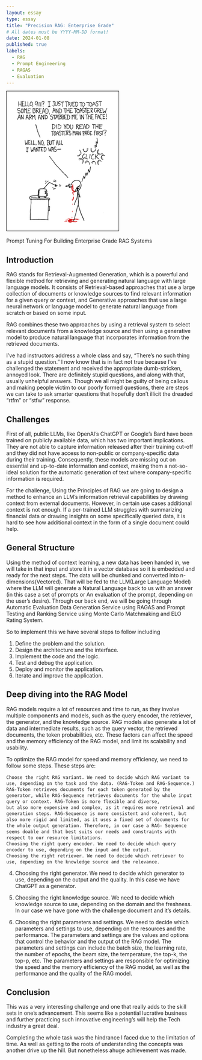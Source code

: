 ```yaml
---
layout: essay
type: essay
title: "Precision RAG: Enterprise Grade"
# All dates must be YYYY-MM-DD format!
date: 2024-01-08
published: true
labels:
  - RAG
  - Prompt Engineering
  - RAGAS
  - Evaluation
---
```


<img width="300px" class="rounded float-start pe-4" src="../img/smart-questions/rtfm.png">

Prompt Tuning For Building Enterprise Grade RAG Systems
## Introduction

RAG stands for Retrieval-Augmented Generation, which is a powerful and flexible method for retrieving and generating natural language with large language models. It consists of Retrieval-based approaches that use a large collection of documents or knowledge sources to find relevant information for a given query or context, and Generative approaches that use a large neural network or language model to generate natural language from scratch or based on some input.

RAG combines these two approaches by using a retrieval system to select relevant documents from a knowledge source and then using a generative model to produce natural language that incorporates information from the retrieved documents.

I’ve had instructors address a whole class and say, “There’s no such thing as a stupid question.” I now know that is in fact not true because I’ve challenged the statement and received the appropriate dumb-stricken, annoyed look. There are definitely stupid questions, and along with that, usually unhelpful answers. Though we all might be guilty of being callous and making people victim to our poorly formed questions, there are steps we can take to ask smarter questions that hopefully don’t illicit the dreaded “rtfm” or “stfw” response.

## Challenges

First of all, public LLMs, like OpenAI’s ChatGPT or Google’s Bard have been trained on publicly available data, which has two important implications. They are not able to capture information released after their training cut-off and they did not have access to non-public or company-specific data during their training. Consequently, these models are missing out on
essential and up-to-date information and context, making them a not-so-ideal solution for the automatic generation of text where company-specific information is required.

For the challenge, Using the Principles of RAG we are going to design a method to enhance an LLM’s information retrieval capabilities by drawing context from external documents. However, in certain use cases additional context is not enough. If a per-trained LLM struggles with summarizing financial data or drawing insights on some specifically queried data, it is hard to see how additional context in the form of a single document could help.

## General Structure

Using the method of context learning, a new data has been handed in, we will take in that input and store it in a vector database so it is embedded and ready for the next steps. The data will be chunked and converted into n-dimensions(Vectored). That will be fed to the LLM(Large Language Model) where the LLM will generate a Natural Language back to us with an answer (in this case a set of prompts or An evaluation of the prompt, depending on the user’s desire). Through our back end, we will be going through Automatic Evaluation Data Generation Service using RAGAS and Prompt Testing and Ranking Service using Monte Carlo Matchmaking and ELO Rating System.

So to implement this we have several steps to follow including
1. Define the problem and the solution.
2. Design the architecture and the interface.
3. Implement the code and the logic.
4. Test and debug the application.
5. Deploy and monitor the application.
6. Iterate and improve the application.

## Deep diving into the RAG Model
RAG models require a lot of resources and time to run, as they involve multiple components and models, such as the query encoder, the retriever, the generator, and the knowledge source. RAG models also generate a lot of data and intermediate results, such as the query vector, the retrieved documents, the token probabilities, etc. These factors can affect the speed and the memory efficiency of the RAG model, and limit its scalability and usability.

To optimize the RAG model for speed and memory efficiency, we need to follow some steps.
These steps are:

    Choose the right RAG variant. We need to decide which RAG variant to use, depending on the task and the data. (RAG-Token and RAG-Sequence.) RAG-Token retrieves documents for each token generated by the generator, while RAG-Sequence retrieves documents for the whole input query or context. RAG-Token is more flexible and diverse,
    but also more expensive and complex, as it requires more retrieval and generation steps. RAG-Sequence is more consistent and coherent, but also more rigid and limited, as it uses a fixed set of documents for the whole output generation. Therefore, in our case a RAG- Sequence seems doable and that best suits our needs and constraints with respect to our resource limitations.
    Choosing the right query encoder. We need to decide which query encoder to use, depending on the input and the output.
    Choosing the right retriever. We need to decide which retriever to use, depending on the knowledge source and the relevance.

4. Choosing the right generator. We need to decide which generator to use,
depending on the output and the quality. In this case we have ChatGPT as a generator.

5. Choosing the right knowledge source. We need to decide which knowledge source to use, depending on the domain and the freshness. In our case we have gone with the challenge document and it’s details.

6. Choosing the right parameters and settings. We need to decide which parameters and settings to use, depending on the resources and the performance. The parameters and settings are the values and options that control the behavior and the output of the RAG model. The parameters and settings can include the batch size, the learning rate, the number of epochs, the beam size, the temperature, the top-k, the top-p, etc. The
parameters and settings are responsible for optimizing the speed and the memory efficiency of the RAG model, as well as the performance and the quality of the RAG model.

## Conclusion

This was a very interesting challenge and one that really adds to the skill sets in one’s advancement. This seems like a potential lucrative business and further practicing such innovative engineering’s will help the Tech industry a great deal.

Completing the whole task was the hindrance I faced due to the limitation of time. As well as getting to the roots of understanding the concepts was another drive up the hill. But nonetheless ahuge achievement was made.